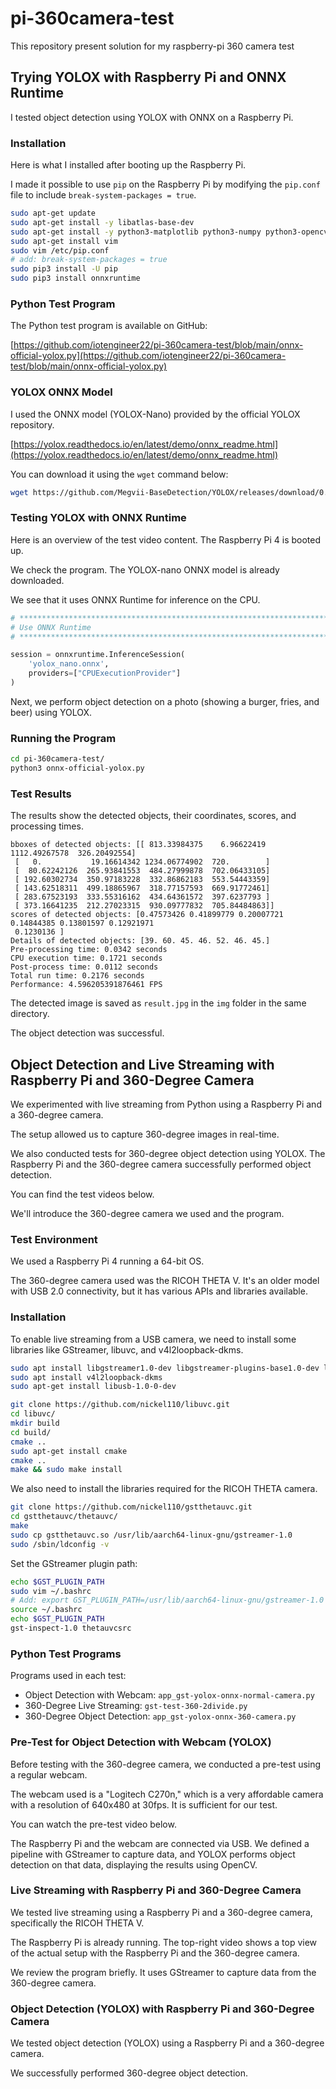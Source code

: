 # pi-360camera-test
This repository present solution for my raspberry-pi 360 camera test


## Trying YOLOX with Raspberry Pi and ONNX Runtime

I tested object detection using YOLOX with ONNX on a Raspberry Pi.


### Installation

Here is what I installed after booting up the Raspberry Pi.

I made it possible to use `pip` on the Raspberry Pi by modifying the `pip.conf` file to include `break-system-packages = true`.

```bash
sudo apt-get update
sudo apt-get install -y libatlas-base-dev
sudo apt-get install -y python3-matplotlib python3-numpy python3-opencv
sudo apt-get install vim
sudo vim /etc/pip.conf
# add: break-system-packages = true
sudo pip3 install -U pip
sudo pip3 install onnxruntime
```


### Python Test Program

The Python test program is available on GitHub:

[https://github.com/iotengineer22/pi-360camera-test/blob/main/onnx-official-yolox.py](https://github.com/iotengineer22/pi-360camera-test/blob/main/onnx-official-yolox.py)


### YOLOX ONNX Model

I used the ONNX model (YOLOX-Nano) provided by the official YOLOX repository.

[https://yolox.readthedocs.io/en/latest/demo/onnx_readme.html](https://yolox.readthedocs.io/en/latest/demo/onnx_readme.html)

You can download it using the `wget` command below:

```bash
wget https://github.com/Megvii-BaseDetection/YOLOX/releases/download/0.1.1rc0/yolox_nano.onnx
```


### Testing YOLOX with ONNX Runtime

Here is an overview of the test video content. The Raspberry Pi 4 is booted up.

We check the program. The YOLOX-nano ONNX model is already downloaded.

We see that it uses ONNX Runtime for inference on the CPU.

```python
# ***********************************************************************
# Use ONNX Runtime
# ***********************************************************************

session = onnxruntime.InferenceSession(
    'yolox_nano.onnx',
    providers=["CPUExecutionProvider"]
)
```


Next, we perform object detection on a photo (showing a burger, fries, and beer) using YOLOX.


### Running the Program

```bash
cd pi-360camera-test/
python3 onnx-official-yolox.py
```


### Test Results

The results show the detected objects, their coordinates, scores, and processing times.

```text
bboxes of detected objects: [[ 813.33984375    6.96622419 1112.49267578  326.20492554]
 [   0.           19.16614342 1234.06774902  720.        ]
 [  80.62242126  265.93841553  484.27999878  702.06433105]
 [ 192.60302734  350.97183228  332.86862183  553.54443359]
 [ 143.62518311  499.18865967  318.77157593  669.91772461]
 [ 283.67523193  333.55316162  434.64361572  397.6237793 ]
 [ 373.16641235  212.27023315  930.09777832  705.84484863]]
scores of detected objects: [0.47573426 0.41899779 0.20007721 0.14844385 0.13801597 0.12921971
 0.1230136 ]
Details of detected objects: [39. 60. 45. 46. 52. 46. 45.]
Pre-processing time: 0.0342 seconds
CPU execution time: 0.1721 seconds
Post-process time: 0.0112 seconds
Total run time: 0.2176 seconds
Performance: 4.596205391876461 FPS
```

The detected image is saved as `result.jpg` in the `img` folder in the same directory.

The object detection was successful.



## Object Detection and Live Streaming with Raspberry Pi and 360-Degree Camera

We experimented with live streaming from Python using a Raspberry Pi and a 360-degree camera. 

The setup allowed us to capture 360-degree images in real-time.

We also conducted tests for 360-degree object detection using YOLOX. The Raspberry Pi and the 360-degree camera successfully performed object detection.

You can find the test videos below.

We'll introduce the 360-degree camera we used and the program.

### Test Environment

We used a Raspberry Pi 4 running a 64-bit OS.

The 360-degree camera used was the RICOH THETA V. It's an older model with USB 2.0 connectivity, but it has various APIs and libraries available.


### Installation

To enable live streaming from a USB camera, we need to install some libraries like GStreamer, libuvc, and v4l2loopback-dkms.

```bash
sudo apt install libgstreamer1.0-dev libgstreamer-plugins-base1.0-dev libgstreamer-plugins-bad1.0-dev gstreamer1.0-plugins-base gstreamer1.0-plugins-good gstreamer1.0-plugins-bad gstreamer1.0-plugins-ugly gstreamer1.0-libav gstreamer1.0-tools gstreamer1.0-x gstreamer1.0-alsa gstreamer1.0-gl gstreamer1.0-gtk3 gstreamer1.0-qt5 gstreamer1.0-pulseaudio
sudo apt install v4l2loopback-dkms
sudo apt-get install libusb-1.0-0-dev
```

```bash
git clone https://github.com/nickel110/libuvc.git
cd libuvc/
mkdir build
cd build/
cmake ..
sudo apt-get install cmake
cmake ..
make && sudo make install
```

We also need to install the libraries required for the RICOH THETA camera.

```bash
git clone https://github.com/nickel110/gstthetauvc.git
cd gstthetauvc/thetauvc/
make
sudo cp gstthetauvc.so /usr/lib/aarch64-linux-gnu/gstreamer-1.0
sudo /sbin/ldconfig -v
```

Set the GStreamer plugin path:

```bash
echo $GST_PLUGIN_PATH
sudo vim ~/.bashrc 
# Add: export GST_PLUGIN_PATH=/usr/lib/aarch64-linux-gnu/gstreamer-1.0
source ~/.bashrc
echo $GST_PLUGIN_PATH
gst-inspect-1.0 thetauvcsrc
```

### Python Test Programs

Programs used in each test:

- Object Detection with Webcam: `app_gst-yolox-onnx-normal-camera.py`
- 360-Degree Live Streaming: `gst-test-360-2divide.py`
- 360-Degree Object Detection: `app_gst-yolox-onnx-360-camera.py`


### Pre-Test for Object Detection with Webcam (YOLOX)

Before testing with the 360-degree camera, we conducted a pre-test using a regular webcam.

The webcam used is a "Logitech C270n," which is a very affordable camera with a resolution of 640x480 at 30fps. It is sufficient for our test.

You can watch the pre-test video below.

The Raspberry Pi and the webcam are connected via USB. We defined a pipeline with GStreamer to capture data, and YOLOX performs object detection on that data, displaying the results using OpenCV.

### Live Streaming with Raspberry Pi and 360-Degree Camera

We tested live streaming using a Raspberry Pi and a 360-degree camera, specifically the RICOH THETA V. 

The Raspberry Pi is already running. The top-right video shows a top view of the actual setup with the Raspberry Pi and the 360-degree camera.

We review the program briefly. It uses GStreamer to capture data from the 360-degree camera.



### Object Detection (YOLOX) with Raspberry Pi and 360-Degree Camera 

We tested object detection (YOLOX) using a Raspberry Pi and a 360-degree camera.

We successfully performed 360-degree object detection.



